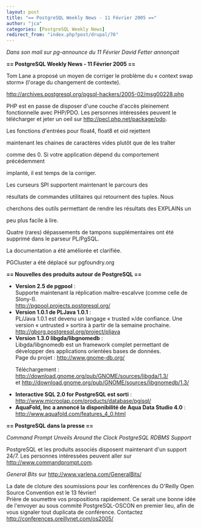 ```yaml
---
layout: post
title: "== PostgreSQL Weekly News - 11 Février 2005 =="
author: "jca"
categories: [PostgreSQL Weekly News]
redirect_from: "index.php?post/drupal/76"
---
```



<p><em>Dans son mail sur pg-announce du 11 Février David Fetter annonçait</em></p>

<p><strong>== PostgreSQL Weekly News - 11 Février 2005 ==</strong></p>

<p>

Tom Lane a proposé un moyen de corriger le problème du « context swap storm» (l'orage du changement de contexte).

<a href="http://archives.postgresql.org/pgsql-hackers/2005-02/msg00228.php">http://archives.postgresql.org/pgsql-hackers/2005-02/msg00228.php</a>

</p>

<p>PHP est en passe de disposer d'une couche d'accès pleinement fonctionnelle avec PHP/PDO. Les personnes intéressées peuvent le télécharger et jeter un oeil sur <a href="http://pecl.php.net/package/pdo">http://pecl.php.net/package/pdo</a>.

</p>

<p>Les fonctions d'entrées pour float4, float8 et oid rejettent

maintenant les chaines de caractères vides plutôt que de les traîter

comme des 0. Si votre application dépend du comportement précédemment

implanté, il est temps de la corriger.

</p>

<p>Les curseurs SPI supportent maintenant le parcours des

résultats de commandes utilitaires qui retournent des tuples. Nous

cherchons des outils permettant de rendre les résultats des EXPLAINs un

peu plus facile à lire.</p>

<p>Quatre (rares) dépassements de tampons supplémentaires ont été supprimé dans le parseur PL/PgSQL.</p>

<p>La documentation a été améliorée et clarifiée.</p>

<p>PGCluster a été déplacé sur pgfoundry.org</p>

<!--more-->


<strong>== Nouvelles des produits autour de PostgreSQL ==</strong>

<ul>

<li><strong>Version 2.5 de pgpool</strong> :<br /> Supporte maintenant la réplication maître-escalvve (comme celle de Slony-I).<br /><a href="http://pgpool.projects.postgresql.org/">http://pgpool.projects.postgresql.org/</a></li>

<li><strong>Version 1.0.1 de PLJava 1.0.1</strong> :<br /> PL/Java 1.0.1 est devenu un langage « trusted »/de confiance. Une version « untrusted » sortira à partir de la semaine prochaine.<br /><a href="http://gborg.postgresql.org/project/pljava">http://gborg.postgresql.org/project/pljava</a></li>

<li><strong>Version 1.3.0 libgda/libgnomedb</strong> :<br /> Libgda/libgnomedb est un framework complet permettant de développer des applications orientées bases de données.<br /> Page du projet : <a href="http://www.gnome-db.org/">http://www.gnome-db.org/</a><br />

Téléchargement : <a href="http://download.gnome.org/pub/GNOME/sources/libgda/1.3/">http://download.gnome.org/pub/GNOME/sources/libgda/1.3/</a> <br />et <a href="http://download.gnome.org/pub/GNOME/sources/libgnomedb/1.3/">http://download.gnome.org/pub/GNOME/sources/libgnomedb/1.3/</a></li>

<li><strong>Interactive SQL 2.0 for PostgreSQL est sorti</strong> :<br /><a href="http://www.microolap.com/products/database/pgisql/">http://www.microolap.com/products/database/pgisql/</a></li>

<li><strong>AquaFold, Inc a annoncé la disponibilité de  Aqua Data Studio 4.0</strong> :<br /> <a href="http://www.aquafold.com/features_4_0.html">http://www.aquafold.com/features_4_0.html</a></li>

</ul>

<p><strong>== PostgreSQL dans la presse ==</strong></p>

<p>

<em>Command Prompt Unveils Around the Clock PostgreSQL RDBMS Support</em><br />

PostgreSQL et les produits associés disposent maintenant d'un support 24/7. Les personnes intéressées peuvent aller sur <a href="http://www.commandprompt.com/">http://www.commandprompt.com</a>.</p>

<p><em>General Bits</em> sur <a href="http://www.varlena.com/GeneralBits/">http://www.varlena.com/GeneralBits/</a></p>

<p>La date de cloture des soumissions pour les conférences du O'Reilly Open Source Convention est le 13 février!<br />Prière de soumettre vos propositions rapidement. Ce serait une bonne idée de l'envoyer au sous commité PostgreSQL-OSCON en premier lieu, afin de vous signaler tout duplicata de conférence. Contactez <a href="mailto:josh%20at%20postgresql%20dot%20org%3EJosh%20Berkus%3C/a%3E.%3Cbr%3E%0AOSCON:%20%3Ca%20href=" http:="" conferences.oreillynet.com="" os2005="">http://conferences.oreillynet.com/os2005/</a></p>